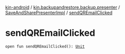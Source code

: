 [kin-android](../../index.md) / [kin.backupandrestore.backup.presenter](../index.md) / [SaveAndSharePresenterImpl](index.md) / [sendQREmailClicked](./send-q-r-email-clicked.md)

# sendQREmailClicked

`open fun sendQREmailClicked(): `[`Unit`](https://kotlinlang.org/api/latest/jvm/stdlib/kotlin/-unit/index.html)